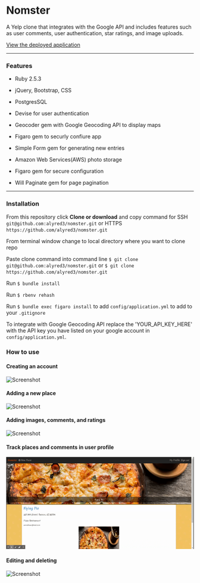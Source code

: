 # Nomster

A Yelp clone that integrates with the Google API and includes features such as user comments, user authentication, star ratings, and image uploads.

[View the deployed application](https://nomster-alyssa-redman.herokuapp.com/)

______

### Features

* Ruby 2.5.3

* jQuery, Bootstrap, CSS

* PostgresSQL

* Devise for user authentication

* Geocoder gem with Google Geocoding API to display maps

* Figaro gem to securly confiure app

* Simple Form gem for generating new entries

* Amazon Web Services(AWS) photo storage

* Figaro gem for secure configuration

* Will Paginate gem for page pagination

_____

### Installation 

From this repository click <b>Clone or download</b> and copy command for SSH `git@github.com:alyred3/nomster.git` or HTTPS `https://github.com/alyred3/nomster.git`

From terminal window change to local directory where you want to clone repo

Paste clone command into command line `$ git clone git@github.com:alyred3/nomster.git` or `$ git clone https://github.com/alyred3/nomster.git`

Run `$ bundle install`

Run `$ rbenv rehash`

Run `$ bundle exec figaro install` to add `config/application.yml`  to add to your `.gitignore`

To integrate with Google Geocoding API replace the 'YOUR_API_KEY_HERE' with the API key you have listed on your google account in `config/application.yml`.


### How to use

#### Creating an account
![Screenshot](app/assets/images/create.gif)


#### Adding a new place
![Screenshot](app/assets/images/new.gif)

#### Adding images, comments, and ratings
![Screenshot](app/assets/images/add.gif)

#### Track places and comments in user profile
![Screenshot](app/assets/images/profile.gif)

#### Editing and deleting 
![Screenshot](app/assets/images/editdelete.gif)



